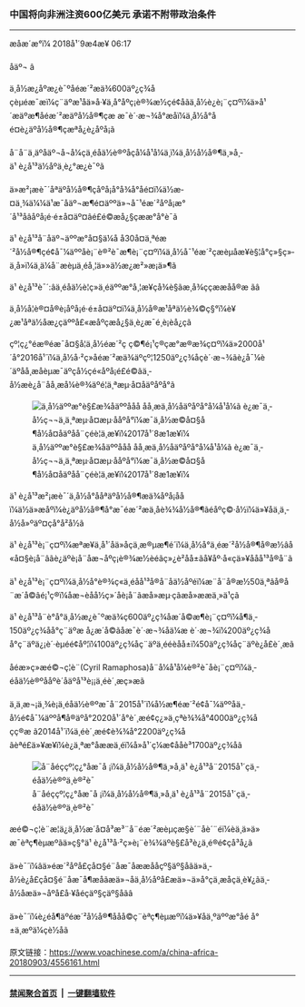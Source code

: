 ### 中国将向非洲注资600亿美元 承诺不附带政治条件
------------------------

<div class="published">
 <span class="date" title="ä¸­å½æ¶é´">
  <time datetime="2018-09-04T06:17:00+08:00">
   æåæ´æ°ï¼ 2018å¹´9æ4æ¥ 06:17
  </time>
 </span>
</div>
<br/>
<div class="wsw">
 <span class="dateline">
  åäº¬ â
 </span>
 <p>
  ä¸­å½æ¿åºæ¿è¯ºåéæ´²æä¾600äº¿ç¾åçèµéæ¯æï¼ç¨äºæ¹åä»å·¥ä¸å°åºç¡è®¾æ½ç­é¢åãä¸­å½è¿è¡¨ç¤ºï¼ä»å¹´æäºæ¶åéæ´²æäºå½å®¶çæ æ¯è´·æ¬¾å°æåï¼ä¸­å½å°åé¤è¿äºå½å®¶çæªå¿è¿åºå¡ã
  <br/>
  <br/>
  å¨å¨ä¸äºåäº¬å¬å¼çä¸­éåä½è®ºåçå¼å¹å¼ä¸ï¼ä¸­å½å½å®¶ä¸»å¸­ä¹ è¿å¹³ä½åºä¸è¿°æ¿è¯ºã
  <br/>
  <br/>
  ä»æ²¡æè¯´åªäºå½å®¶çåºå¡å°å¾å°åé¤ï¼ä½æ­¤ä¸¾ä¼¼ä¹æ¯åäº¬æ¶é¤äººä»¬å¯¹éæ´²åºå¡æ°´å¹³åâåºå¡é·é±å¤äº¤âé£é©æå¿§çææ°å°è¯ã
 </p>
 <p>
  ä¹ è¿å¹³å¨åäº¬äººæ°å¤§ä¼å å30å¤ä¸ªéæ´²å½å®¶çé¢å¯¼äººåè¡¨è®²è¯æ¶è¡¨ç¤ºï¼ä¸­å½å¯¹éæ´²çæèµåæ¥è§¦å°ç»§ç»­ä¸å»ï¼ä¸ä¼å¨æèµä¸­éå¸¦ä»»ä½æ¿æ²»æ¡ä»¶ã
 </p>
 <p>
  ä¹ è¿å¹³è¯´:âä¸­éåä½è¦ç»ä¸­éäººæ°å¸¦æ¥çå¾è§ãæ¸å¾ççææåå®æ ãâ
 </p>
 <p>
  ä¸­å½å¦è®¤å®è¡åºå¡é·é±å¤äº¤ï¼ä¸­å½å®æ¹åªä½è¾©ç§°ï¼è¥¿æ¹åªä½åæ¿çäººå£«æåºçæå¿§ä¸è¿æ¯é¸è¡èå¿çã
 </p>
 <p>
  çº¦ç¿°éæ®éæ¯å¤§å­¦ä¸­å½éæ´²ç ç©¶é¡¹ç®çæ°æ®æ¾ç¤ºï¼ä»2000å¹´å°2016å¹´ï¼ä¸­å½å·²ç»åéæ´²æä¾äºçº¦1250äº¿ç¾åçè´·æ¬¾ãè¿å¯¼è´äºåå¸æåèµæ¯äºç­å½çé«åºå¡é£é©ãä¸­å½æè¿å¨åå¸æå¼è®¾äºé¦ä¸ªæµ·å¤åäºåºå°ã
 </p>
 <div class="wsw__embed">
  <figure class="media-image js-media-expand">
   <div class="img-wrap">
    <div class="thumb">
     <img alt="ä¸­å½äººæ°è§£æ¾åäººååå åå¸æä¸­å½åäºåºå°å¼å¹å¼ã è¿æ¯ä¸­å½ç¬¬ä¸ä¸ªæµ·å¤æµ·ååºå°ï¼æ¯ä¸­å½æ©å¤§å¶å½å¤åäºå­å¨çéè¦ä¸æ­¥ï¼2017å¹´8æ1æ¥ï¼" src="https://gdb.voanews.com/0C91CF56-DB11-4B8A-A52E-59553A8E18FB_w250_r0_s.jpg"/>
    </div>
    <span class="ico ico-fullscreen ico--media-expand ico--rounded">
    </span>
   </div>
   <figcaption>
    <span class="caption">
     ä¸­å½äººæ°è§£æ¾åäººååå åå¸æä¸­å½åäºåºå°å¼å¹å¼ã è¿æ¯ä¸­å½ç¬¬ä¸ä¸ªæµ·å¤æµ·ååºå°ï¼æ¯ä¸­å½æ©å¤§å¶å½å¤åäºå­å¨çéè¦ä¸æ­¥ï¼2017å¹´8æ1æ¥ï¼
    </span>
   </figcaption>
  </figure>
 </div>
 <p>
  ä¹ è¿å¹³æ²¡æè¯´ä¸­å½å°ååªäºå½å®¶æä¾åºå¡ååï¼ä½ä»æåºï¼è¿äºå½å®¶å°æ¯éæ´²æä¸åè¾¾å½å®¶ãéåºç©·å½ï¼ä»¥åä¸ä¸­å½å»ºäº¤çå°å²å½ã
 </p>
 <p>
  ä¹ è¿å¹³è¡¨ç¤ºï¼æªæ¥ä¸å¹´åä»åçä¸æ®µæ¶é´ï¼ä¸­å½å°ä¸éæ´²å½å®¶å®æ½âå«å¤§è¡å¨âãè¿äºè¡å¨åæ¬åºç¡è®¾æ½èéãç»¿è²åå±ãå¥åº·å«çä»¥ååå¹³å®å¨ã
  <br/>
  <br/>
  ä¹ è¿å¹³è¡¨ç¤ºï¼ä¸­å½å°è®¾ç«ä¸­éåå¹³å®å¨åä½åºéï¼æ¨å¨å®æ½50ä¸ªâå®å¨æ´å©âé¡¹ç®ï¼åæ¬èåå½ç»´åè¡å¨ãæå»æµ·çãæå»ææä¸»ä¹ç­ã
 </p>
 <p>
  ä¹ è¿å¹³å¨è°å°ä¸­å½æ¿è¯ºæä¾ç600äº¿ç¾åæ´å©æ¶è¡¨ç¤ºï¼å¶ä¸­150äº¿ç¾åå°ç¨äºæ å¿æ´å©ãåæ¯è´·æ¬¾åä¼æ è´·æ¬¾ï¼200äº¿ç¾åå°ç¨äºä¿¡è´·èµéé¢åº¦ï¼100äº¿ç¾åç¨äºä¸­ééèåå±ï¼50äº¿ç¾åç¨äºè¿å£è´¸æã
  <br/>
  <br/>
  åéæ»ç»æé©¬ç¦è¨(Cyril Ramaphosa)å¨å¼å¹å¼è®²è¯åè¡¨ç¤ºï¼ä¸­éåä½è®ºååºè´åäºå¹³è¡¡ä¸­éè´¸æç»æã
  <br/>
  <br/>
  ä¸ä¸æ¬¡ä¸¾è¡ä¸­éåä½è®ºæ¯å¨2015å¹´ï¼å½æ¶éæ´²é¢å¯¼äººåä¸­å½é¢å¯¼äººå¶å®äºå°2020å¹´å°è´¸æé¢ç¿»ä¸çªè¾¾å°4000äº¿ç¾åçç®æ ã2014å¹´ï¼ä¸­éè´¸æé¢è¾¾å°2200äº¿ç¾åãèªé£ä»¥æ¥ï¼è¿ä¸ªæ°å­ææä¸éï¼å»å¹´ç¼æ¢ååè³1700äº¿ç¾åã
 </p>
 <div class="wsw__embed">
  <figure class="media-image js-media-expand">
   <div class="img-wrap">
    <div class="thumb">
     <img alt="å¨åéççº¦ç¿°åæ¯å ¡ï¼ä¸­å½å½å®¶ä¸»å¸­ä¹ è¿å¹³å¨2015å¹´çä¸­éåä½è®ºä¸è®²è¯" src="https://gdb.voanews.com/D4EE33B2-4B7D-4FF0-9E69-FB723BDB89D3_w250_r0_s.jpg"/>
    </div>
    <span class="ico ico-fullscreen ico--media-expand ico--rounded">
    </span>
   </div>
   <figcaption>
    <span class="caption">
     å¨åéççº¦ç¿°åæ¯å ¡ï¼ä¸­å½å½å®¶ä¸»å¸­ä¹ è¿å¹³å¨2015å¹´çä¸­éåä½è®ºä¸è®²è¯
    </span>
   </figcaption>
  </figure>
 </div>
 <p>
  æé©¬ç¦è¨æ¦ä¿ä¸­å½æ´å¤å³æ³¨å¨éæ´²æèµçæ§è´¨åè´¨éï¼èä¸ä»ä»æ¯èªç¶èµæºãä»ç§°ä¹ è¿å¹³å·²ç»è¡¨è¾¾äºè§£å³è¿ä¸é®é¢çå³å¿ã
  <br/>
  <br/>
  ä»è¯´ï¼âä»éæ´²åºå£çå¤§é¨åæ¯åææååçº§äº§åãä»ä¸­å½è¿å£çå¤§é¨åæ¯å¶æåãæä»¬åä¸­å½åºå£æä»¬ä»å°çä¸æåçä¸è¥¿ãä¸­å½åæä»¬åºå£å·¥åéçäº§çäº§åãâ
  <br/>
  <br/>
  ä»è¯´ï¼è¿éå¶äºéæ´²å½å®¶ååå©ç¨èªç¶èµæºï¼ä»¥åä¸ºäººæ°åé å°±ä¸æºä¼çè½åã
 </p>
</div>

原文链接：https://www.voachinese.com/a/china-africa-20180903/4556161.html


------------------------
#### [禁闻聚合首页](https://github.com/gfw-breaker/banned-news/blob/master/README.md) &nbsp;|&nbsp;  [一键翻墙软件](https://github.com/gfw-breaker/nogfw/blob/master/README.md)